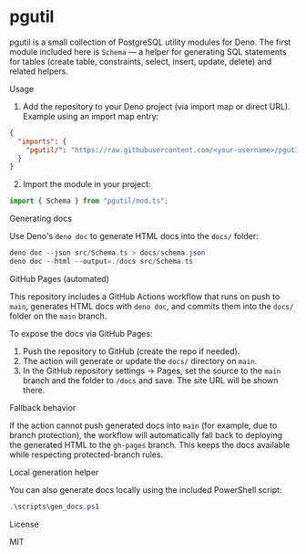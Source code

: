 # pgutil

pgutil is a small collection of PostgreSQL utility modules for Deno. The first module included here is `Schema` — a helper for generating SQL statements for tables (create table, constraints, select, insert, update, delete) and related helpers.

Usage

1. Add the repository to your Deno project (via import map or direct URL). Example using an import map entry:

```json
{
  "imports": {
    "pgutil/": "https://raw.githubusercontent.com/<your-username>/pgutil/main/"
  }
}
```

2. Import the module in your project:

```ts
import { Schema } from "pgutil/mod.ts";
```

Generating docs

Use Deno's `deno doc` to generate HTML docs into the `docs/` folder:

```powershell
deno doc --json src/Schema.ts > docs/schema.json
deno doc --html --output=./docs src/Schema.ts
```


GitHub Pages (automated)

This repository includes a GitHub Actions workflow that runs on push to `main`, generates HTML docs with `deno doc`, and commits them into the `docs/` folder on the `main` branch.

To expose the docs via GitHub Pages:

1. Push the repository to GitHub (create the repo if needed).
2. The action will generate or update the `docs/` directory on `main`.
3. In the GitHub repository settings -> Pages, set the source to the `main` branch and the folder to `/docs` and save. The site URL will be shown there.

Fallback behavior

If the action cannot push generated docs into `main` (for example, due to branch protection), the workflow will automatically fall back to deploying the generated HTML to the `gh-pages` branch. This keeps the docs available while respecting protected-branch rules.

Local generation helper

You can also generate docs locally using the included PowerShell script:

```powershell
.\scripts\gen_docs.ps1
```

License

MIT
